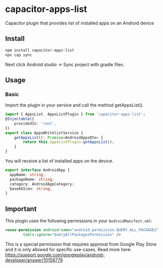 # capacitor-apps-list
Capacitor plugin that provides list of installed apps on an Android device

## Install

```bash
npm install capacitor-apps-list
npx cap sync
```
Next click Android studio -> Sync project with gradle files.

## Usage
### Basic

Import the plugin in your service and call the method getAppsList().
```typescript
import { AppsList, AppsListPlugin } from 'capacitor-apps-list';
@Injectable({
    providedIn: 'root',
})
export class AppsWhitelistService {
    getAppsList(): Promise<AndroidAppsDto> {
        return this.appsListPlugin.getAppsList();
    }
}
```

You will receive a list of installed apps on the device.
```typescript
export interface AndroidApp {
  appName: string;
  packageName: string;
  category: AndroidAppCategory;
  base64Icon: string;
}
```

## Important
This plugin uses the following permissions in your `AndroidManifest.xml`:
```xml
<uses-permission android:name="android.permission.QUERY_ALL_PACKAGES"
        tools:ignore="QueryAllPackagesPermission" />
```

This is a special permission that requires approval from Google Play Store and it is only allowed for specific use-cases.
Read more here: https://support.google.com/googleplay/android-developer/answer/10158779